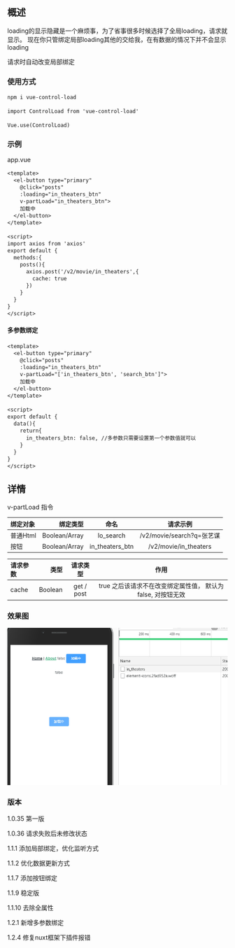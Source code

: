 ## 概述
loading的显示隐藏是一个麻烦事，为了省事很多时候选择了全局loading，请求就显示。
现在你只管绑定局部loading其他的交给我，在有数据的情况下并不会显示loading

请求时自动改变局部绑定

### 使用方式

```
npm i vue-control-load

import ControlLoad from 'vue-control-load'

Vue.use(ControlLoad)
```


### 示例

app.vue
```
<template>
  <el-button type="primary" 
    @click="posts"
    :loading="in_theaters_btn" 
    v-partLoad="in_theaters_btn">
    加载中
  </el-button>
</template>

<script>
import axios from 'axios'
export default {
  methods:{
    posts(){
      axios.post('/v2/movie/in_theaters',{
        cache: true
      })
    }
  }
}
</script>
```

#### 多参数绑定
```
<template>
  <el-button type="primary" 
    @click="posts"
    :loading="in_theaters_btn" 
    v-partLoad="['in_theaters_btn', 'search_btn']">
    加载中
  </el-button>
</template>

<script>
export default {
  data(){
    return{
      in_theaters_btn: false, //多参数只需要设置第一个参数值就可以
    }
  }
}
</script>
```

## 详情

v-partLoad 指令

| 绑定对象     |   绑定类型  | 命名         | 请求示例  |
| :--------  | --------:   | :---------: |  :------------: |
| 普通Html   |   Boolean/Array      |  lo_search  | /v2/movie/search?q=张艺谋 |
| 按钮       |   Boolean/Array    |  in_theaters_btn | /v2/movie/in_theaters |

| 请求参数     |   类型   | 请求类型        | 作用  |
| :--------  | --------:   | :---------: |  :------------: |
| cache       |   Boolean    |  get / post  | true 之后该请求不在改变绑定属性值， 默认为false, 对按钮无效 |


### 效果图


![loading](https://github.com/XueMary/vue-control-load/blob/master/src/img/loading.gif)



### 版本

1.0.35 第一版

1.0.36 请求失败后未修改状态

1.1.1 添加局部绑定，优化监听方式

1.1.2 优化数据更新方式

1.1.7 添加按钮绑定

1.1.9 稳定版

1.1.10 去除全属性

1.2.1 新增多参数绑定

1.2.4 修复nuxt框架下插件报错